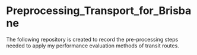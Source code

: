 # Preprocessing_Transport_for_Brisbane
The following repository is created to record the pre-processing steps needed to apply my performance evaluation methods  of transit routes.
